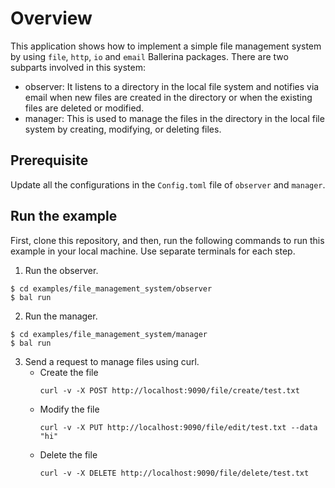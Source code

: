 # Overview

This application shows how to implement a simple file management system by using `file`, `http`, `io` and `email` Ballerina packages.
There are two subparts involved in this system:
* observer: It listens to a directory in the local file system and notifies via email when new files are created in the directory or when the existing files are deleted or modified.
* manager: This is used to manage the files in the directory in the local file system by creating, modifying, or deleting files.

## Prerequisite

Update all the configurations in the `Config.toml` file of `observer` and `manager`.

## Run the example

First, clone this repository, and then, run the following commands to run this example in your local machine. Use separate terminals for each step.

1. Run the observer.
```ballerina
$ cd examples/file_management_system/observer
$ bal run
```

2. Run the manager.
```ballerina
$ cd examples/file_management_system/manager
$ bal run
```

3. Send a request to manage files using curl.
    * Create the file
      ```
      curl -v -X POST http://localhost:9090/file/create/test.txt
      ```
    * Modify the file
      ```
      curl -v -X PUT http://localhost:9090/file/edit/test.txt --data "hi" 
      ```
    * Delete the file
      ```
      curl -v -X DELETE http://localhost:9090/file/delete/test.txt
      ```
